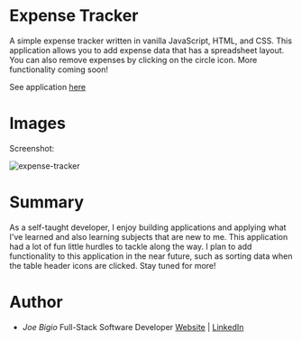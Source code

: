 # Expense Tracker

A simple expense tracker written in vanilla JavaScript, HTML, and CSS. This application allows you to add expense data that has a spreadsheet layout. You can also remove expenses by clicking on the circle icon. More functionality coming soon!

See application [here](https://jvbigio.github.io/expense-tracker/)

# Images

Screenshot:

![expense-tracker](https://user-images.githubusercontent.com/43301741/99192379-86546480-2740-11eb-8561-f73d12cbad2a.png)

# Summary

As a self-taught developer, I enjoy building applications and applying what I've learned and also learning subjects that are new to me. This application had a lot of fun little hurdles to tackle along the way. I plan to add functionality to this application in the near future, such as sorting data when the table header icons are clicked. Stay tuned for more!

# Author

- _Joe Bigio_ Full-Stack Software Developer [Website](https://j-bigio-portfolio.netlify.app/) | [LinkedIn](https://www.linkedin.com/in/joelbigio/)